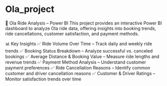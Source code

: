 # Ola_project
🚖 Ola Ride Analysis – Power BI This project provides an interactive Power BI dashboard to analyze Ola ride data, offering insights into booking trends, ride cancellations, customer satisfaction, and payment methods.



📊 Key Insights
✅ Ride Volume Over Time – Track daily and weekly ride trends
✅ Booking Status Breakdown – Analyze successful vs. canceled bookings
✅ Average Distance & Booking Value – Measure ride lengths and revenue trends
✅ Payment Method Analysis – Understand customer payment preferences
✅ Ride Cancellation Reasons – Identify common customer and driver cancellation reasons
✅ Customer & Driver Ratings – Monitor satisfaction trends over time
